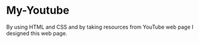 # My-Youtube
By using HTML and CSS and by taking resources from YouTube web page I designed this web page.
